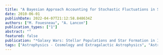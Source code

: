 ```yaml
---
title: "A Bayesian Approach Accounting for Stochastic Fluctuations in Stellar Cluster Properties"
date: 2010-06-01
publishDate: 2022-04-07T21:12:58.848634Z
authors: ["M. Fouesneau", "A. Lancon"]
publication_types: ["1"]
abstract: ""
featured: false
publication: "*Galaxy Wars: Stellar Populations and Star Formation in Interacting Galaxies*"
tags: ["Astrophysics - Cosmology and Extragalactic Astrophysics", "Astrophysics - Instrumentation and Methods for Astrophysics"]
---
```


